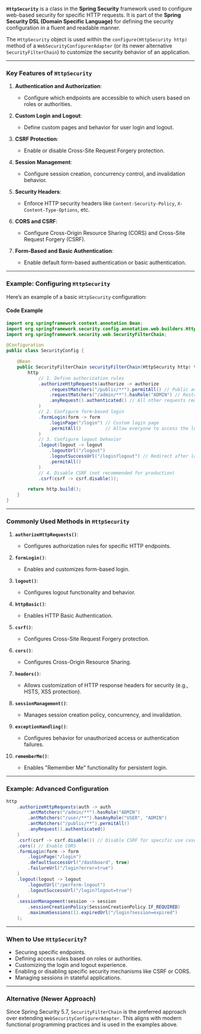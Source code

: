 **`HttpSecurity`** is a class in the **Spring Security** framework used to configure web-based security for specific HTTP requests. It is part of the **Spring Security DSL (Domain Specific Language)** for defining the security configuration in a fluent and readable manner.

The `HttpSecurity` object is used within the `configure(HttpSecurity http)` method of a `WebSecurityConfigurerAdapter` (or its newer alternative `SecurityFilterChain`) to customize the security behavior of an application.

---

### **Key Features of `HttpSecurity`**
1. **Authentication and Authorization**:
    - Configure which endpoints are accessible to which users based on roles or authorities.

2. **Custom Login and Logout**:
    - Define custom pages and behavior for user login and logout.

3. **CSRF Protection**:
    - Enable or disable Cross-Site Request Forgery protection.

4. **Session Management**:
    - Configure session creation, concurrency control, and invalidation behavior.

5. **Security Headers**:
    - Enforce HTTP security headers like `Content-Security-Policy`, `X-Content-Type-Options`, etc.

6. **CORS and CSRF**:
    - Configure Cross-Origin Resource Sharing (CORS) and Cross-Site Request Forgery (CSRF).

7. **Form-Based and Basic Authentication**:
    - Enable default form-based authentication or basic authentication.

---

### **Example: Configuring `HttpSecurity`**

Here’s an example of a basic `HttpSecurity` configuration:

#### Code Example
```java
import org.springframework.context.annotation.Bean;
import org.springframework.security.config.annotation.web.builders.HttpSecurity;
import org.springframework.security.web.SecurityFilterChain;

@Configuration
public class SecurityConfig {

    @Bean
    public SecurityFilterChain securityFilterChain(HttpSecurity http) throws Exception {
        http
            // 1. Define authorization rules
            .authorizeHttpRequests(authorize -> authorize
                .requestMatchers("/public/**").permitAll() // Public access
                .requestMatchers("/admin/**").hasRole("ADMIN") // Restricted to ADMIN role
                .anyRequest().authenticated() // All other requests require authentication
            )
            // 2. Configure form-based login
            .formLogin(form -> form
                .loginPage("/login") // Custom login page
                .permitAll()         // Allow everyone to access the login page
            )
            // 3. Configure logout behavior
            .logout(logout -> logout
                .logoutUrl("/logout")
                .logoutSuccessUrl("/login?logout") // Redirect after logout
                .permitAll()
            )
            // 4. Disable CSRF (not recommended for production)
            .csrf(csrf -> csrf.disable());

        return http.build();
    }
}
```

---

### **Commonly Used Methods in `HttpSecurity`**
1. **`authorizeHttpRequests()`**:
    - Configures authorization rules for specific HTTP endpoints.

2. **`formLogin()`**:
    - Enables and customizes form-based login.

3. **`logout()`**:
    - Configures logout functionality and behavior.

4. **`httpBasic()`**:
    - Enables HTTP Basic Authentication.

5. **`csrf()`**:
    - Configures Cross-Site Request Forgery protection.

6. **`cors()`**:
    - Configures Cross-Origin Resource Sharing.

7. **`headers()`**:
    - Allows customization of HTTP response headers for security (e.g., HSTS, XSS protection).

8. **`sessionManagement()`**:
    - Manages session creation policy, concurrency, and invalidation.

9. **`exceptionHandling()`**:
    - Configures behavior for unauthorized access or authentication failures.

10. **`rememberMe()`**:
    - Enables "Remember Me" functionality for persistent login.

---

### **Example: Advanced Configuration**
```java
http
    .authorizeHttpRequests(auth -> auth
        .antMatchers("/admin/**").hasRole("ADMIN")
        .antMatchers("/user/**").hasAnyRole("USER", "ADMIN")
        .antMatchers("/public/**").permitAll()
        .anyRequest().authenticated()
    )
    .csrf(csrf -> csrf.disable()) // Disable CSRF for specific use cases (e.g., APIs)
    .cors() // Enable CORS
    .formLogin(form -> form
        .loginPage("/login")
        .defaultSuccessUrl("/dashboard", true)
        .failureUrl("/login?error=true")
    )
    .logout(logout -> logout
        .logoutUrl("/perform-logout")
        .logoutSuccessUrl("/login?logout=true")
    )
    .sessionManagement(session -> session
        .sessionCreationPolicy(SessionCreationPolicy.IF_REQUIRED)
        .maximumSessions(1).expiredUrl("/login?session=expired")
    );
```

---

### **When to Use `HttpSecurity`?**
- Securing specific endpoints.
- Defining access rules based on roles or authorities.
- Customizing the login and logout experience.
- Enabling or disabling specific security mechanisms like CSRF or CORS.
- Managing sessions in stateful applications.

---

### **Alternative (Newer Approach)**
Since Spring Security 5.7, `SecurityFilterChain` is the preferred approach over extending `WebSecurityConfigurerAdapter`. This aligns with modern functional programming practices and is used in the examples above.